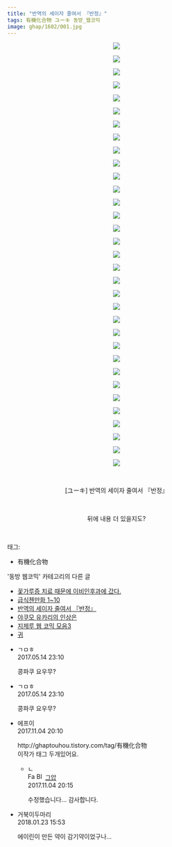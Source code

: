 ```yaml
---
title: "반역의 세이자 줄여서 『반정』"
tags: 有機化合物 ユーキ 동방_웹코믹
image: ghap/1602/001.jpg
---
```

<div class="article">
<p style="text-align: center; clear: none; float: none;"><img src="{{ site.nasurl }}/ghap/1602/001.jpg"/></p>
<p style="text-align: center; clear: none; float: none;"><img src="{{ site.nasurl }}/ghap/1602/002.jpg"/></p>
<p style="text-align: center; clear: none; float: none;"><img src="{{ site.nasurl }}/ghap/1602/003.jpg"/></p>
<p style="text-align: center; clear: none; float: none;"><img src="{{ site.nasurl }}/ghap/1602/004.jpg"/></p>
<p style="text-align: center; clear: none; float: none;"><img src="{{ site.nasurl }}/ghap/1602/005.jpg"/></p>
<p style="text-align: center; clear: none; float: none;"><img src="{{ site.nasurl }}/ghap/1602/006.jpg"/></p>
<p style="text-align: center; clear: none; float: none;"><img src="{{ site.nasurl }}/ghap/1602/007.jpg"/></p>
<p style="text-align: center; clear: none; float: none;"><img src="{{ site.nasurl }}/ghap/1602/008.jpg"/></p>
<p style="text-align: center; clear: none; float: none;"><img src="{{ site.nasurl }}/ghap/1602/009.jpg"/></p>
<p style="text-align: center; clear: none; float: none;"><img src="{{ site.nasurl }}/ghap/1602/010.jpg"/></p>
<p style="text-align: center; clear: none; float: none;"><img src="{{ site.nasurl }}/ghap/1602/011.jpg"/></p>
<p style="text-align: center; clear: none; float: none;"><img src="{{ site.nasurl }}/ghap/1602/012.jpg"/></p>
<p style="text-align: center; clear: none; float: none;"><img src="{{ site.nasurl }}/ghap/1602/013.jpg"/></p>
<p style="text-align: center; clear: none; float: none;"><img src="{{ site.nasurl }}/ghap/1602/014.jpg"/></p>
<p style="text-align: center; clear: none; float: none;"><img src="{{ site.nasurl }}/ghap/1602/015.jpg"/></p>
<p style="text-align: center; clear: none; float: none;"><img src="{{ site.nasurl }}/ghap/1602/016.jpg"/></p>
<p style="text-align: center; clear: none; float: none;"><img src="{{ site.nasurl }}/ghap/1602/017.jpg"/></p>
<p style="text-align: center; clear: none; float: none;"><img src="{{ site.nasurl }}/ghap/1602/018.jpg"/></p>
<p style="text-align: center; clear: none; float: none;"><img src="{{ site.nasurl }}/ghap/1602/019.jpg"/></p>
<p style="text-align: center; clear: none; float: none;"><img src="{{ site.nasurl }}/ghap/1602/020.jpg"/></p>
<p style="text-align: center; clear: none; float: none;"><img src="{{ site.nasurl }}/ghap/1602/021.jpg"/></p>
<p style="text-align: center; clear: none; float: none;"><img src="{{ site.nasurl }}/ghap/1602/022.jpg"/></p>
<p style="text-align: center; clear: none; float: none;"><img src="{{ site.nasurl }}/ghap/1602/023.jpg"/></p>
<p style="text-align: center; clear: none; float: none;"><img src="{{ site.nasurl }}/ghap/1602/024.jpg"/></p>
<p style="text-align: center; clear: none; float: none;"><img src="{{ site.nasurl }}/ghap/1602/025.jpg"/></p>
<p style="text-align: center; clear: none; float: none;"><img src="{{ site.nasurl }}/ghap/1602/026.jpg"/></p>
<p style="text-align: center; clear: none; float: none;"><img src="{{ site.nasurl }}/ghap/1602/027.jpg"/></p>
<p style="text-align: center; clear: none; float: none;"><img src="{{ site.nasurl }}/ghap/1602/028.jpg"/></p>
<p style="text-align: center; clear: none; float: none;"><img src="{{ site.nasurl }}/ghap/1602/029.jpg"/></p>
<p style="text-align: center; clear: none; float: none;"><img src="{{ site.nasurl }}/ghap/1602/030.jpg"/></p>
<p style="text-align: center; clear: none; float: none;"><img src="{{ site.nasurl }}/ghap/1602/031.jpg"/></p>
<p style="text-align: center; clear: none; float: none;"><img src="{{ site.nasurl }}/ghap/1602/032.jpg"/></p>
<p style="text-align: center; clear: none; float: none;"><img src="{{ site.nasurl }}/ghap/1602/033.jpg"/></p>
<p style="text-align: center; clear: none; float: none;"><br/></p>
<p style="text-align: center; clear: none; float: none;">[ユーキ] 반역의 세이자 줄여서 『반정』</p>
<p style="text-align: center; clear: none; float: none;"><br/></p>
<p style="text-align: center; clear: none; float: none;">뒤에 내용 더 있을지도?</p>
<p><br/></p>
</div><div class="tagTrail">
<p>태그: </p>
<ul>
<li>有機化合物</li>
</ul>
</div><div class="another">
<p>'동방 웹코믹' 카테고리의 다른 글</p>
<ul>
<li><a href="/2016-08-17-ghap_1637">꽃가루증 치료 때문에 이비인후과에 갔다.</a></li>
<li><a href="/2016-08-17-ghap_1636">급식첸만화 1~10</a></li>
<li><a href="/2016-08-16-ghap_1602">반역의 세이자 줄여서 『반정』</a></li>
<li><a href="/2016-08-15-ghap_1587">야쿠모 유카리의 인상은</a></li>
<li><a href="/2016-08-15-ghap_1585">지제루 웹 코믹 모음3</a></li>
<li><a href="/2016-08-12-ghap_1530">귀</a></li>
</ul>
</div><div class="cb_module cb_fluid">
<div class="cb_wrt cb_profile">
<div class="comment">
<ul>
<li class="cb_thumb_off" id="comment14989029">
<div class="cb_comment_area">
<div class="cb_info_area">
<div class="cb_section">
<span class="cb_nick_name">ㄱㅁㅎ</span>
</div>
<div class="cb_section">
<span class="cb_date">2017.05.14 23:10 </span>
</div>
</div>
<div class="cb_dsc_comment">
<p class="cb_dsc">
											콩파쿠 요우무?
										</p>
</div>
</div></li>
<li class="cb_thumb_off" id="comment14989030">
<div class="cb_comment_area">
<div class="cb_info_area">
<div class="cb_section">
<span class="cb_nick_name">ㄱㅁㅎ</span>
</div>
<div class="cb_section">
<span class="cb_date">2017.05.14 23:10 </span>
</div>
</div>
<div class="cb_dsc_comment">
<p class="cb_dsc">
											콩파쿠 요우무?
										</p>
</div>
</div></li>
<li class="cb_thumb_off" id="comment15122792">
<div class="cb_comment_area">
<div class="cb_info_area">
<div class="cb_section">
<span class="cb_nick_name">에프이</span>
</div>
<div class="cb_section">
<span class="cb_date">2017.11.04 20:10 </span>
</div>
</div>
<div class="cb_dsc_comment">
<p class="cb_dsc">
											http://ghaptouhou.tistory.com/tag/有機化合物<br/>
이작가 태그 두개있어요.
										</p>
</div>
<ul>
<li class="cb_thumb_off" id="comment15122796">
<span class="cb_bu_subnode">ㄴ</span>
<div class="cb_comment_area">
<div class="cb_info_area">
<div class="cb_section">
<span class="cb_nick_name"><img alt="Favicon of https://ghaptouhou.tistory.com" height="16" onerror="this.onerror=null;this.parentNode.removeChild(this)" src="https://ghaptouhou.tistory.com/favicon.ico" width="16"/> <img alt="BlogIcon" height="16" onerror="this.parentNode.removeChild(this)" src="https://ghaptouhou.tistory.com/index.gif" width="16"/> <a href="https://ghaptouhou.tistory.com" onclick="return openLinkInNewWindow(this)"> 그압</a><span class="tistoryProfileLayerTrigger" onclick='TistoryProfile.show(event, this, {"title":"\uc800\uae30 \uc774\uac70 \ub098\uc911\uc5d0 \uc218\uc815 \uac00\ub2a5\ud558\ub098\uc694","url":"https:\/\/ghap.tistory.com","nickname":"\uadf8\uc555","items":[]}); return false;'></span></span>
</div>
<div class="cb_section">
<span class="cb_date">2017.11.04 20:15 </span>
</div>
</div>
<div class="cb_dsc_comment">
<p class="cb_dsc">
																수정했습니다... 감사합니다.
															</p>
</div>
</div>
</li>
</ul>
</div></li>
<li class="cb_thumb_off" id="comment15180936">
<div class="cb_comment_area">
<div class="cb_info_area">
<div class="cb_section">
<span class="cb_nick_name">거북이두마리</span>
</div>
<div class="cb_section">
<span class="cb_date">2018.01.23 15:53 </span>
</div>
</div>
<div class="cb_dsc_comment">
<p class="cb_dsc">
											에이린이 만든 약이 감기약이었구나...
										</p>
</div>
</div></li>
</ul>
</div>
</div><!-- commentList close -->
</div>
<br/>
<p id="refer"></p>
<br/>
